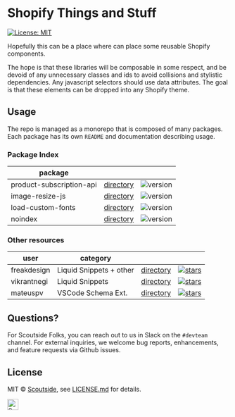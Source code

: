 # Shopify Things and Stuff

[![License: MIT](https://img.shields.io/badge/License-MIT-green.svg)](LICENSE.md)

Hopefully this can be a place where can place some reusable Shopify components.

The hope is that these libraries will be composable in some respect, and be devoid of any unnecessary classes and ids to avoid collisions and stylistic dependencies. Any javascript selectors should use data attributes. The goal is that these elements can be dropped into any Shopify theme.

## Usage

The repo is managed as a monorepo that is composed of many packages. 
Each package has its own `README` and documentation describing usage.

### Package Index

| package |     |     |
| ------- | --- | --- |
| product-subscription-api | [directory](packages/product-subscription-api) | ![version](https://img.shields.io/badge/version-1.0.0-blue.svg?cacheSeconds=2592000) | 
| image-resize-js | [directory](packages/image-resize-js) | ![version](https://img.shields.io/badge/version-1.0.0-blue.svg?cacheSeconds=2592000) |
| load-custom-fonts | [directory](packages/load-custom-fonts) | ![version](https://img.shields.io/badge/version-1.0.0-blue.svg?cacheSeconds=2592000) |
| noindex | [directory](packages/noindex) | ![version](https://img.shields.io/badge/version-1.0.0-blue.svg?cacheSeconds=2592000) |

### Other resources

| user | category |     |     |
| ---- | -------- | --- | --- |
| freakdesign | Liquid Snippets + other | [directory](https://github.com/freakdesign/Shopify-code-snippets) | [![stars](http://githubbadges.com/star.svg?user=freakdesign&repo=Shopify-code-snippets)](https://github.com/freakdesign/Shopify-code-snippets/github) |
| vikrantnegi | Liquid Snippets | [directory](https://github.com/vikrantnegi/shopify-code-snippets) | [![stars](http://githubbadges.com/star.svg?user=vikrantnegi&repo=shopify-code-snippets)](https://github.com/vikrantnegi/shopify-code-snippets/github) |
| mateuspv | VSCode Schema Ext. | [directory](https://github.com/mateuspv/shopify-schema-settings-snippets) | [![stars](http://githubbadges.com/star.svg?user=mateuspv&repo=shopify-schema-settings-snippets)](https://github.com/mateuspv/shopify-schema-settings-snippets/github) |

## Questions?

For Scoutside Folks, you can reach out to us in Slack on the `#devteam` channel. For external inquiries, we welcome bug reports, enhancements, and feature requests via Github issues.

## License

MIT &copy; [Scoutside](https://scoutside.com/), see [LICENSE.md](LICENSE.md) for details.

<a href="http://www.scoutside.com/"><img src="https://cdn.shopify.com/s/files/1/1641/7521/files/Light_Blue_pico.png?v=1539108791" alt="Scoutside" width="25" /></a>
